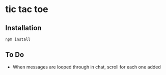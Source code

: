 # tic tac toe

## Installation
```
npm install
```
## To Do
* When messages are looped through in chat, scroll for each one added
